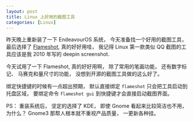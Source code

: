 ```yaml
---
layout: post
title: Linux 上好用的截图工具
categories: [Linux]
---
```


昨天晚上重新装了一下 EndeavourOS 系统， 今天准备找一个好用的截图工具， 最后选择了 [Flameshot](https://flameshot.org/), 真的好好用哇， 我记得 Linux 第一款类似 QQ 截图的工具应该是我 2010 年写的 deepin screenshot.

今天试用了一下 Flameshot, 真的好好用啊， 除了常用的笔画功能， 还有数字标记、 马赛克和量尺寸的功能， 没想到开源的截图工具做的这么好了。

绑定快捷键的时候有一点超出预期， 默认直接绑定 `flameshot` 只会把工具启动到托盘区域， 要绑定命令 `flameshot gui` 到快捷键才会直接启动截图界面。

PS： 重装系统后， 坚定的选择了 KDE， 即使 Gnome 看起来比较简洁也不用， 为什么？ Gnome3 那帮人根本就不重视产品质量， 一更新各种挂。